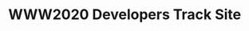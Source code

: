 # WWW2020 Developers Track Site

<!--
Repo for the WWW2020 Developers Track site

 * [Home](#)
 * [Call](#)
 * [About](#)
-->
